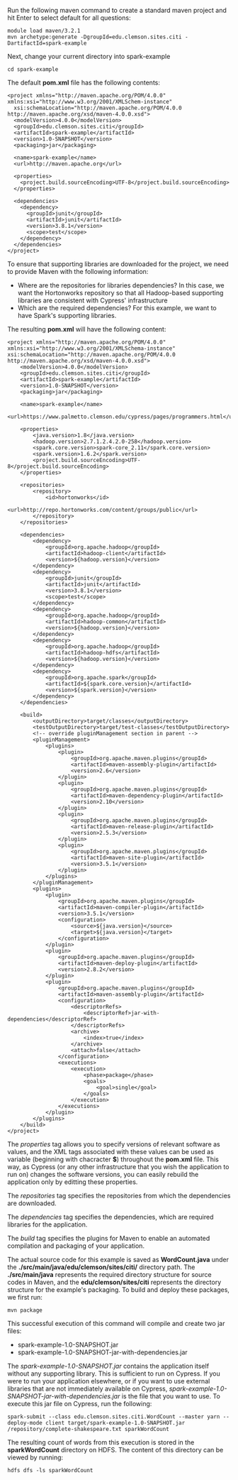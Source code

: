 Run the following maven command to create a standard maven project and hit Enter to select default for all questions:

    module load maven/3.2.1
    mvn archetype:generate -DgroupId=edu.clemson.sites.citi -DartifactId=spark-example

Next, change your current directory into spark-example

    cd spark-example 
    
The default **pom.xml** file has the following contents:

    <project xmlns="http://maven.apache.org/POM/4.0.0" xmlns:xsi="http://www.w3.org/2001/XMLSchem-instance"
      xsi:schemaLocation="http://maven.apache.org/POM/4.0.0 http://maven.apache.org/xsd/maven-4.0.0.xsd">
      <modelVersion>4.0.0</modelVersion>
      <groupId>edu.clemson.sites.citi</groupId>
      <artifactId>spark-example</artifactId>
      <version>1.0-SNAPSHOT</version>
      <packaging>jar</packaging>

      <name>spark-example</name>
      <url>http://maven.apache.org</url>

      <properties>
        <project.build.sourceEncoding>UTF-8</project.build.sourceEncoding>
      </properties>

      <dependencies>
        <dependency>
          <groupId>junit</groupId>
          <artifactId>junit</artifactId>
          <version>3.8.1</version>
          <scope>test</scope>
        </dependency>
      </dependencies>
    </project>

To ensure that supporting libraries are downloaded for the project, we need to
provide Maven with the following information:
- Where are the repositories for libraries dependencies? In this case, we want
the Hortonworks repository so that all Hadoop-based supporting libraries are
consistent with Cypress' infrastructure
- Which are the required dependencies? For this example, we want to have
Spark's supporting libraries.

The resulting **pom.xml** will have the following content: 

    <project xmlns="http://maven.apache.org/POM/4.0.0" xmlns:xsi="http://www.w3.org/2001/XMLSchema-instance"  xsi:schemaLocation="http://maven.apache.org/POM/4.0.0 http://maven.apache.org/xsd/maven-4.0.0.xsd">
        <modelVersion>4.0.0</modelVersion>
        <groupId>edu.clemson.sites.citi</groupId>
        <artifactId>spark-example</artifactId>
        <version>1.0-SNAPSHOT</version>
        <packaging>jar</packaging>
        
        <name>spark-example</name>
        <url>https://www.palmetto.clemson.edu/cypress/pages/programmers.html</url>

        <properties>
            <java.version>1.8</java.version>
            <hadoop.version>2.7.1.2.4.2.0-258</hadoop.version>
            <spark.core.version>spark-core_2.11</spark.core.version>
            <spark.version>1.6.2</spark.version>
            <project.build.sourceEncoding>UTF-8</project.build.sourceEncoding>
        </properties>

        <repositories>
            <repository>
                <id>hortonworks</id>
                <url>http://repo.hortonworks.com/content/groups/public</url>
            </repository>
        </repositories>

        <dependencies>
            <dependency>
                <groupId>org.apache.hadoop</groupId>
                <artifactId>hadoop-client</artifactId>
                <version>${hadoop.version}</version>
            </dependency>
            <dependency>
                <groupId>junit</groupId>
                <artifactId>junit</artifactId>
                <version>3.8.1</version>
                <scope>test</scope>
            </dependency>
            <dependency>
                <groupId>org.apache.hadoop</groupId>
                <artifactId>hadoop-common</artifactId>
                <version>${hadoop.version}</version>
            </dependency>
            <dependency>
                <groupId>org.apache.hadoop</groupId>
                <artifactId>hadoop-hdfs</artifactId>
                <version>${hadoop.version}</version>
            </dependency>
            <dependency>
                <groupId>org.apache.spark</groupId>
                <artifactId>${spark.core.version}</artifactId>
                <version>${spark.version}</version>
            </dependency>
        </dependencies>

        <build>
            <outputDirectory>target/classes</outputDirectory>
            <testOutputDirectory>target/test-classes</testOutputDirectory>
            <!-- override pluginManagement section in parent -->
            <pluginManagement>
                <plugins>
                    <plugin>
                        <groupId>org.apache.maven.plugins</groupId>
                        <artifactId>maven-assembly-plugin</artifactId>
                        <version>2.6</version>
                    </plugin>
                    <plugin>
                        <groupId>org.apache.maven.plugins</groupId>
                        <artifactId>maven-dependency-plugin</artifactId>
                        <version>2.10</version>
                    </plugin>
                    <plugin>
                        <groupId>org.apache.maven.plugins</groupId>
                        <artifactId>maven-release-plugin</artifactId>
                        <version>2.5.3</version>
                    </plugin>
                    <plugin>
                        <groupId>org.apache.maven.plugins</groupId>
                        <artifactId>maven-site-plugin</artifactId>
                        <version>3.5.1</version>
                    </plugin>
                </plugins>
            </pluginManagement>
            <plugins>
                <plugin>
                    <groupId>org.apache.maven.plugins</groupId>
                    <artifactId>maven-compiler-plugin</artifactId>
                    <version>3.5.1</version>
                    <configuration>
                        <source>${java.version}</source>
                        <target>${java.version}</target>
                    </configuration>
                </plugin>
                <plugin>
                    <groupId>org.apache.maven.plugins</groupId>
                    <artifactId>maven-deploy-plugin</artifactId>
                    <version>2.8.2</version>
                </plugin>           
                <plugin>
                    <groupId>org.apache.maven.plugins</groupId>
                    <artifactId>maven-assembly-plugin</artifactId>
                    <configuration>
                        <descriptorRefs>
                            <descriptorRef>jar-with-dependencies</descriptorRef>
                        </descriptorRefs>
                        <archive>
                            <index>true</index>
                        </archive>
                        <attach>false</attach>
                    </configuration>
                    <executions>
                        <execution>
                            <phase>package</phase>
                            <goals>
                                <goal>single</goal>
                            </goals>
                        </execution>
                    </executions>
                </plugin>     
            </plugins>
        </build>
    </project>
    
  
The *properties* tag allows you to specify versions of relevant software as values, and the XML tags associated with these
values can be used as variable (beginning with chacracter **\$**) throughout the **pom.xml** file. This way, as Cypress (or 
any other infrastructure that you wish the application to run on) changes the software versions, you can easily rebuild the 
application only by editting these properties. 

The *repositories* tag specifies the repositories from which the dependencies are downloaded. 

The *dependencies* tag specifies the dependencies, which are required libraries for the application. 

The *build* tag specifies the plugins for Maven to enable an automated compilation and packaging of your application. 

The actual source code for this example is saved as **WordCount.java** under the **./src/main/java/edu/clemson/sites/citi/** directory path. The **./src/main/java** represents the required directory structure for source codes in Maven, and the **edu/clemson/sites/citi** represents the directory structure for the example's packaging. To build and deploy these packages, we first run:

    mvn package

This successful execution of this command will compile and create two jar files: 

- spark-example-1.0-SNAPSHOT.jar  
- spark-example-1.0-SNAPSHOT-jar-with-dependencies.jar

The *spark-example-1.0-SNAPSHOT.jar* contains the application itself without any supporting library. This is sufficient to run on Cypress. If you were to run your application elsewhere, or if you want to use external libraries that are not immediately available on Cypress, *spark-example-1.0-SNAPSHOT-jar-with-dependencies.jar* is the file that you want to use. To execute this jar file on Cypress, run the following:

    spark-submit --class edu.clemson.sites.citi.WordCount --master yarn --deploy-mode client target/spark-example-1.0-SNAPSHOT.jar /repository/complete-shakespeare.txt sparkWordCount

The resulting count of words from this execution is stored in the **sparkWordCount** directory on HDFS. The content of this directory can be viewed by running:

    hdfs dfs -ls sparkWordCount